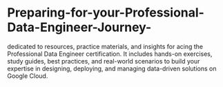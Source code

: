 # Preparing-for-your-Professional-Data-Engineer-Journey-
 dedicated to resources, practice materials, and insights for acing the Professional Data Engineer certification. It includes hands-on exercises, study guides, best practices, and real-world scenarios to build your expertise in designing, deploying, and managing data-driven solutions on Google Cloud.
